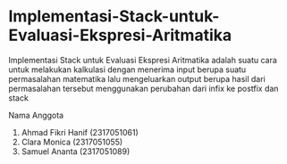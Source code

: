 # Implementasi-Stack-untuk-Evaluasi-Ekspresi-Aritmatika
Implementasi Stack untuk Evaluasi Ekspresi Aritmatika adalah suatu cara untuk melakukan kalkulasi dengan menerima input berupa suatu permasalahan matematika lalu mengeluarkan output berupa hasil dari permasalahan tersebut menggunakan perubahan dari infix ke postfix dan stack

Nama Anggota
1. Ahmad Fikri Hanif (2317051061)
2. Clara Monica (2317051055)
3. Samuel Ananta (2317051089)
